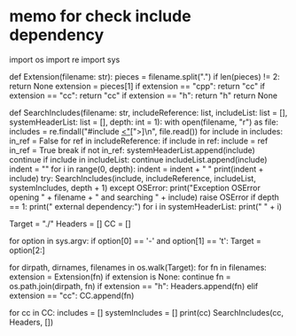 # memo for check include dependency
import os
import re
import sys


def Extension(filename: str):
    pieces = filename.split(".")
    if len(pieces) != 2:
        return None
    extension = pieces[1]
    if extension == "cpp":
        return "cc"
    if extension == "cc":
        return "cc"
    if extension == "h":
        return "h"
    return None


def SearchIncludes(filename: str,
                   includeReference: list,
                   includeList: list = [],
                   systemHeaderList: list = [],
                   depth: int = 1):
    with open(filename, "r") as file:
        includes = re.findall("#include [<\"](.*)[\">]\n", file.read())
        for include in includes:
            in_ref = False
            for ref in includeReference:
                if include in ref:
                    include = ref
                    in_ref = True
                    break
            if not in_ref:
                systemHeaderList.append(include)
                continue
            if include in includeList:
                continue
            includeList.append(include)
            indent = ""
            for i in range(0, depth):
                indent = indent + "    "
            print(indent + include)
            try:
                SearchIncludes(include, includeReference, includeList,
                               systemIncludes, depth + 1)
            except OSError:
                print("Exception OSError opening " + filename +
                      " and searching " + include)
                raise OSError
    if depth == 1:
        print("    external dependency:")
        for i in systemHeaderList:
            print("        " + i)


Target = "./"
Headers = []
CC = []


for option in sys.argv:
    if option[0] == '-' and option[1] == 't':
        Target = option[2:]


for dirpath, dirnames, filenames in os.walk(Target):
    for fn in filenames:
        extension = Extension(fn)
        if extension is None:
            continue
        fn = os.path.join(dirpath, fn)
        if extension == "h":
            Headers.append(fn)
        elif extension == "cc":
            CC.append(fn)


for cc in CC:
    includes = []
    systemIncludes = []
    print(cc)
    SearchIncludes(cc, Headers, [])

